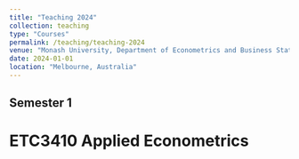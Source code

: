 ```yaml
---
title: "Teaching 2024"
collection: teaching
type: "Courses"
permalink: /teaching/teaching-2024
venue: "Monash University, Department of Econometrics and Business Statistics"
date: 2024-01-01
location: "Melbourne, Australia"
---
```


## Semester 1

ETC3410 Applied Econometrics
======

